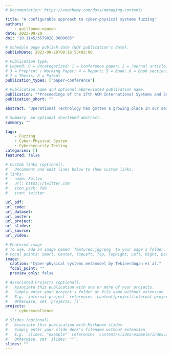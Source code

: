 ```yaml
---
# Documentation: https://wowchemy.com/docs/managing-content/

title: "A configurable approach to cyber-physical systems fuzzing"
authors: 
    - guillaume-nguyen
date: 2023-08-20
doi: "10.1145/3579028.3609005"

# Schedule page publish date (NOT publication's date).
publishDate: 2023-08-20T08:16:53+02:00

# Publication type.
# Legend: 0 = Uncategorized; 1 = Conference paper; 2 = Journal article;
# 3 = Preprint / Working Paper; 4 = Report; 5 = Book; 6 = Book section;
# 7 = Thesis; 8 = Patent
publication_types: ["paper-conference"]

# Publication name and optional abbreviated publication name.
publication: "*Proceedings of the 27th ACM International Systems and Software Product Line Conference - Volume B*"
publication_short: ""

abstract: "Operational Technology has gotten a growing place in our daily lives. With the increasing number of devices (connected or not), the need for a clean environment that allows effective and efficient testing is also increasing. Furthermore, some devices are connected to the physical world with the ability to affect it. Assembling those specific devices with at least a sensor, an actuator, and a (micro)processor creates Cyber-Physical Systems (CPSs). With such power in the hands of machines, it is imperative that they behave as expected and that they resist disruptive environments (whether from cyber attacks, unwanted noise, or environmental disturbance). Indeed, the impacts of an unexpected behavior could lead to significant damage (disruption of the production line, overheating of a nuclear reactor, false fire alarm, etc.). That is why the safety and the security of those systems should also be at the center of concerns. As the definition of those systems is quite simple, one can assemble various components to create a unique CPS. One could also modify an existing CPS to satisfy a specific need (e.g., a fire alarm system modified to detect carbon monoxide in the air, changing communication protocols or programming languages used for the sake of maintainability). To test such highly-configurable systems, there are multiple techniques. Fuzzing works particularly well with any system by sending pseudo-random inputs. To adapt to specific systems and test requirements (coverage, resources, etc.), fuzzing is itself highly-configurable (Grammar-based, symbolic, probabilistic, etc.). This is why it could perform particularly well with CPSs, which all might require a different and specific testing approach depending on their interfaces, components, etc. Currently, no frameworks allow for the classification of CPSs  to enable the automatization of the generation of tests following their requirements. That is why this thesis will take a configurable approach to find and recommend the most suitable classification of CPS for testing and comparing the various fuzzing techniques to find the most effective ones based on relevant features and requirements of CPSs."

# Summary. An optional shortened abstract.
summary: ""

tags: 
    - Fuzzing
    - Cyber-Physical System
    - Cybersecurity Testing
categories: []
featured: false

# Custom links (optional).
#   Uncomment and edit lines below to show custom links.
# links:
# - name: Follow
#   url: https://twitter.com
#   icon_pack: fab
#   icon: twitter

url_pdf: 
url_code:
url_dataset: 
url_poster:
url_project:
url_slides:
url_source:
url_video:

# Featured image
# To use, add an image named `featured.jpg/png` to your page's folder. 
# Focal points: Smart, Center, TopLeft, Top, TopRight, Left, Right, BottomLeft, Bottom, BottomRight.
image:
  caption: "Cyber-physical systems metamodel by Tekinerdogan et al."
  focal_point: ""
  preview_only: false

# Associated Projects (optional).
#   Associate this publication with one or more of your projects.
#   Simply enter your project's folder or file name without extension.
#   E.g. `internal-project` references `content/project/internal-project/index.md`.
#   Otherwise, set `projects: []`.
projects: 
    - cyberexcellence

# Slides (optional).
#   Associate this publication with Markdown slides.
#   Simply enter your slide deck's filename without extension.
#   E.g. `slides: "example"` references `content/slides/example/index.md`.
#   Otherwise, set `slides: ""`.
slides: ""
---
```

